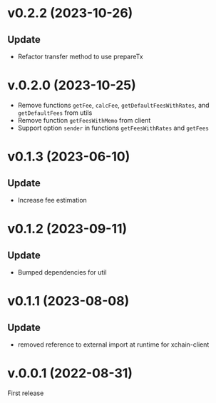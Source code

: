 # v0.2.2 (2023-10-26)

## Update

- Refactor transfer method to use prepareTx

# v.0.2.0 (2023-10-25)

- Remove functions `getFee`, `calcFee`, `getDefaultFeesWithRates`, and `getDefaultFees` from utils
- Remove function `getFeesWithMemo` from client
- Support option `sender` in functions `getFeesWithRates` and `getFees`

# v0.1.3 (2023-06-10)

## Update

- Increase fee estimation

# v0.1.2 (2023-09-11)

## Update

- Bumped dependencies for util

# v0.1.1 (2023-08-08)

## Update

- removed reference to external import at runtime for xchain-client

# v.0.0.1 (2022-08-31)

First release
